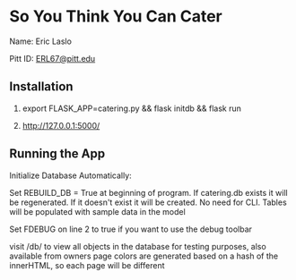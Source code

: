 # So You Think You Can Cater

Name: Eric Laslo

Pitt ID: ERL67@pitt.edu


## Installation

1. export FLASK_APP=catering.py && flask initdb && flask run

2. http://127.0.0.1:5000/



## Running the App

Initialize Database Automatically:

Set REBUILD_DB = True at beginning of program. 
	If catering.db exists it will be regenerated.
	If it doesn't exist it will be created.  No need for CLI.
	Tables will be populated with sample data in the model
	
	
Set FDEBUG on line 2 to true if you want to use the debug toolbar



visit /db/ to view all objects in the database for testing purposes, also available from owners page
colors are generated based on a hash of the innerHTML, so each page will be different